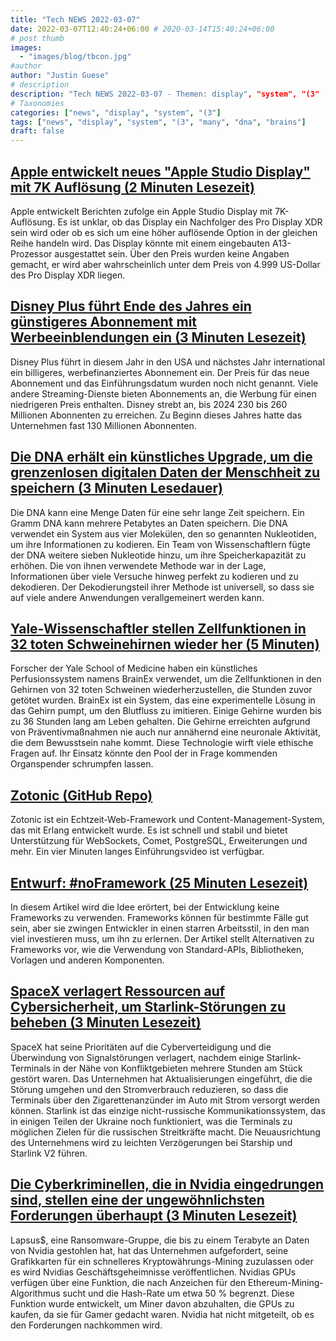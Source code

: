 ```yaml
---
title: "Tech NEWS 2022-03-07"
date: 2022-03-07T12:40:24+06:00 # 2020-03-14T15:40:24+06:00
# post thumb
images:
  - "images/blog/tbcon.jpg"
#author
author: "Justin Guese"
# description
description: "Tech NEWS 2022-03-07 - Themen: display", "system", "(3"
# Taxonomies
categories: ["news", "display", "system", "(3"]
tags: ["news", "display", "system", "(3", "many", "dna", "brains"]
draft: false
---
```


## [Apple entwickelt neues "Apple Studio Display" mit 7K Auflösung (2 Minuten Lesezeit)](https://appleinsider.com/articles/22/03/04/apple-developing-new-apple-studio-display-with-7k-resolution)

 Apple entwickelt Berichten zufolge ein Apple Studio Display mit 7K-Auflösung. Es ist unklar, ob das Display ein Nachfolger des Pro Display XDR sein wird oder ob es sich um eine höher auflösende Option in der gleichen Reihe handeln wird. Das Display könnte mit einem eingebauten A13-Prozessor ausgestattet sein. Über den Preis wurden keine Angaben gemacht, er wird aber wahrscheinlich unter dem Preis von 4.999 US-Dollar des Pro Display XDR liegen.

## [Disney Plus führt Ende des Jahres ein günstigeres Abonnement mit Werbeeinblendungen ein (3 Minuten Lesezeit)](https://www.cnet.com/tech/services-and-software/disney-plus-to-add-cheaper-tier-with-ads-late-this-year/)

 Disney Plus führt in diesem Jahr in den USA und nächstes Jahr international ein billigeres, werbefinanziertes Abonnement ein. Der Preis für das neue Abonnement und das Einführungsdatum wurden noch nicht genannt. Viele andere Streaming-Dienste bieten Abonnements an, die Werbung für einen niedrigeren Preis enthalten. Disney strebt an, bis 2024 230 bis 260 Millionen Abonnenten zu erreichen. Zu Beginn dieses Jahres hatte das Unternehmen fast 130 Millionen Abonnenten.

## [Die DNA erhält ein künstliches Upgrade, um die grenzenlosen digitalen Daten der Menschheit zu speichern (3 Minuten Lesedauer)](https://www.cnet.com/news/dna-gets-artificial-upgrade-to-store-humanitys-boundless-digital-data/)

 Die DNA kann eine Menge Daten für eine sehr lange Zeit speichern. Ein Gramm DNA kann mehrere Petabytes an Daten speichern. Die DNA verwendet ein System aus vier Molekülen, den so genannten Nukleotiden, um ihre Informationen zu kodieren. Ein Team von Wissenschaftlern fügte der DNA weitere sieben Nukleotide hinzu, um ihre Speicherkapazität zu erhöhen. Die von ihnen verwendete Methode war in der Lage, Informationen über viele Versuche hinweg perfekt zu kodieren und zu dekodieren. Der Dekodierungsteil ihrer Methode ist universell, so dass sie auf viele andere Anwendungen verallgemeinert werden kann.

## [Yale-Wissenschaftler stellen Zellfunktionen in 32 toten Schweinehirnen wieder her (5 Minuten)](https://bigthink.com/surprising-science/zombie-pigs-brainex/)

 Forscher der Yale School of Medicine haben ein künstliches Perfusionssystem namens BrainEx verwendet, um die Zellfunktionen in den Gehirnen von 32 toten Schweinen wiederherzustellen, die Stunden zuvor getötet wurden. BrainEx ist ein System, das eine experimentelle Lösung in das Gehirn pumpt, um den Blutfluss zu imitieren. Einige Gehirne wurden bis zu 36 Stunden lang am Leben gehalten. Die Gehirne erreichten aufgrund von Präventivmaßnahmen nie auch nur annähernd eine neuronale Aktivität, die dem Bewusstsein nahe kommt. Diese Technologie wirft viele ethische Fragen auf. Ihr Einsatz könnte den Pool der in Frage kommenden Organspender schrumpfen lassen.

## [Zotonic (GitHub Repo)](https://github.com/zotonic/zotonic)

 Zotonic ist ein Echtzeit-Web-Framework und Content-Management-System, das mit Erlang entwickelt wurde. Es ist schnell und stabil und bietet Unterstützung für WebSockets, Comet, PostgreSQL, Erweiterungen und mehr. Ein vier Minuten langes Einführungsvideo ist verfügbar.

## [Entwurf: #noFramework (25 Minuten Lesezeit)](https://javarome.medium.com/design-noframework-bbc00a02d9b3)

 In diesem Artikel wird die Idee erörtert, bei der Entwicklung keine Frameworks zu verwenden. Frameworks können für bestimmte Fälle gut sein, aber sie zwingen Entwickler in einen starren Arbeitsstil, in den man viel investieren muss, um ihn zu erlernen. Der Artikel stellt Alternativen zu Frameworks vor, wie die Verwendung von Standard-APIs, Bibliotheken, Vorlagen und anderen Komponenten.

## [SpaceX verlagert Ressourcen auf Cybersicherheit, um Starlink-Störungen zu beheben (3 Minuten Lesezeit)](https://spacenews.com/spacex-shifts-resources-to-cybersecurity-to-address-starlink-jamming/)

 SpaceX hat seine Prioritäten auf die Cyberverteidigung und die Überwindung von Signalstörungen verlagert, nachdem einige Starlink-Terminals in der Nähe von Konfliktgebieten mehrere Stunden am Stück gestört waren. Das Unternehmen hat Aktualisierungen eingeführt, die die Störung umgehen und den Stromverbrauch reduzieren, so dass die Terminals über den Zigarettenanzünder im Auto mit Strom versorgt werden können. Starlink ist das einzige nicht-russische Kommunikationssystem, das in einigen Teilen der Ukraine noch funktioniert, was die Terminals zu möglichen Zielen für die russischen Streitkräfte macht. Die Neuausrichtung des Unternehmens wird zu leichten Verzögerungen bei Starship und Starlink V2 führen.

## [Die Cyberkriminellen, die in Nvidia eingedrungen sind, stellen eine der ungewöhnlichsten Forderungen überhaupt (3 Minuten Lesezeit)](https://arstechnica.com/information-technology/2022/03/cybercriminals-who-breached-nvidia-issue-one-of-the-most-unusual-demands-ever/)

 Lapsus$, eine Ransomware-Gruppe, die bis zu einem Terabyte an Daten von Nvidia gestohlen hat, hat das Unternehmen aufgefordert, seine Grafikkarten für ein schnelleres Kryptowährungs-Mining zuzulassen oder es wird Nvidias Geschäftsgeheimnisse veröffentlichen. Nvidias GPUs verfügen über eine Funktion, die nach Anzeichen für den Ethereum-Mining-Algorithmus sucht und die Hash-Rate um etwa 50 % begrenzt. Diese Funktion wurde entwickelt, um Miner davon abzuhalten, die GPUs zu kaufen, da sie für Gamer gedacht waren. Nvidia hat nicht mitgeteilt, ob es den Forderungen nachkommen wird.

